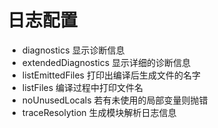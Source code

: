 # 日志配置

* diagnostics 显示诊断信息
* extendedDiagnostics 显示详细的诊断信息
* listEmittedFiles 打印出编译后生成文件的名字
* listFiles 编译过程中打印文件名
* noUnusedLocals 若有未使用的局部变量则抛错
* traceResolytion 生成模块解析日志信息
<!-- * pretty 给错误和消息设置样式，使用颜色和上下文 -->
<!-- * noErrorTruncation 不截短错误消息 -->
<!-- * locale 显示错误信息时使用的语言--en-us|zh-cn -->
<!-- * allowUnreachableCode 不报告执行不到的代码错误 -->
<!-- * allowUnusedLabels 不报告未使用的标签错误 -->
<!-- * checkJs 在.js文件中报告错误 --- 必须配合allowJS使用 -->